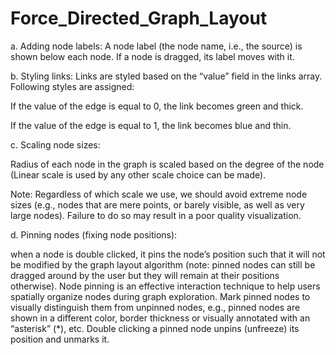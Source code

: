 # Force_Directed_Graph_Layout


a. Adding node labels: A node label (the node name, i.e., the source) is shown below each node. If a node is dragged, its label moves with it. 


b. Styling links: Links are styled based on the “value” field in the links array. Following styles are assigned:


If the value of the edge is equal to 0, the link becomes green and thick.

If the value of the edge is equal to 1, the link becomes blue and thin.


c. Scaling node sizes: 

Radius of each node in the graph is scaled based on the degree of the node (Linear scale is used by any other scale choice can be made).

Note: Regardless of which scale we use, we should avoid extreme node sizes (e.g., nodes that are mere points, or barely visible, as well as very large nodes). Failure to do so may result in a poor quality visualization. 


d. Pinning nodes (fixing node positions):

when a node is double clicked, it pins the node’s position such that it will not be modified by the graph layout algorithm (note: pinned nodes can still be dragged around by the user but they will remain at their positions otherwise). Node pinning is an effective interaction technique to help users spatially organize nodes during graph exploration.
Mark pinned nodes to visually distinguish them from unpinned nodes, e.g., pinned nodes are shown in a different color, border thickness or visually annotated with an “asterisk” (*), etc.
Double clicking a pinned node unpins (unfreeze) its position and unmarks it.
